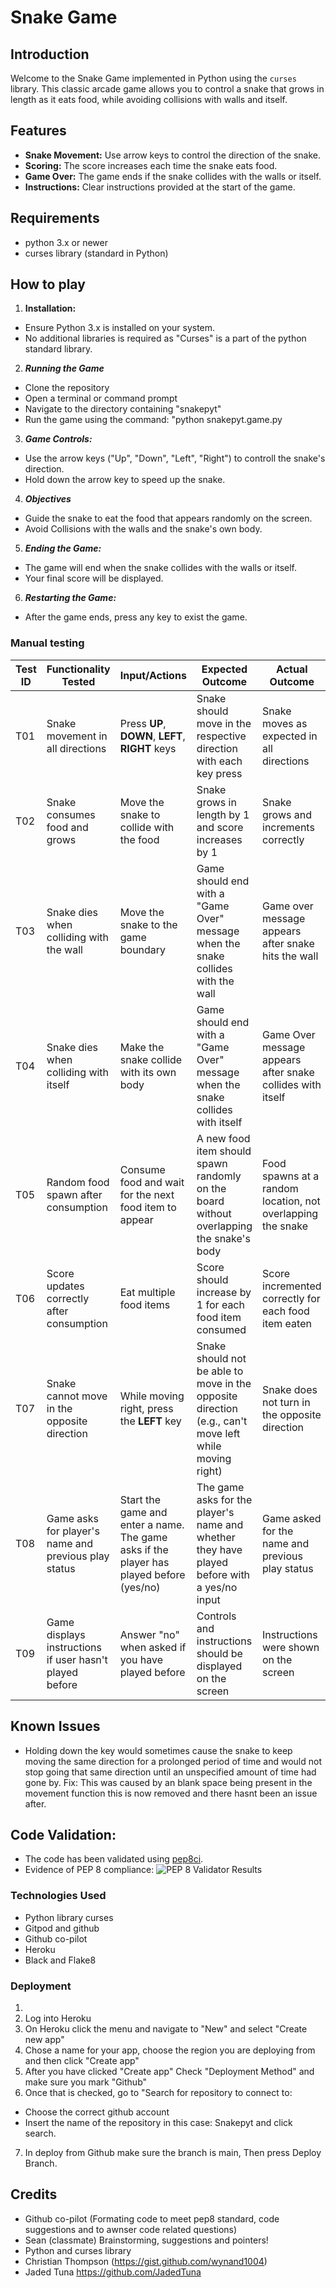 # Snake Game

## Introduction
Welcome to the Snake Game implemented in Python using the `curses` library. This classic arcade game allows you to control a snake that grows in length as it eats food, while avoiding collisions with walls and itself.

## Features
- **Snake Movement:** Use arrow keys to control the direction of the snake.
- **Scoring:** The score increases each time the snake eats food.
- **Game Over:** The game ends if the snake collides with the walls or itself.
- **Instructions:** Clear instructions provided at the start of the game.

## Requirements
- python 3.x or newer
- curses library (standard in Python)

## How to play
1. **Installation:**
- Ensure Python 3.x is installed on your system.
- No additional libraries is required as "Curses" is a part of the python standard library.

2. ***Running the Game***
- Clone the repository
- Open a terminal or command prompt
- Navigate to the directory containing "snakepyt"
- Run the game using the command: "python snakepyt.game.py

3. ***Game Controls:***
- Use the arrow keys ("Up", "Down", "Left", "Right") to controll the snake's direction.
- Hold down the arrow key to speed up the snake.

4. ***Objectives***
- Guide the snake to eat the food that appears randomly on the screen.
- Avoid Collisions with the walls and the snake's own body.

5. ***Ending the Game:***
- The game will end when the snake collides with the walls or itself.
- Your final score will be displayed.

6. ***Restarting the Game:***
- After the game ends, press any key to exist the game.

### Manual testing
| **Test ID** | **Functionality Tested**                        | **Input/Actions**                           | **Expected Outcome**                                                                                     | **Actual Outcome**                                       | **Pass/Fail** |
|-------------|--------------------------------------------------|---------------------------------------------|----------------------------------------------------------------------------------------------------------|----------------------------------------------------------|---------------|
| T01 | Snake movement in all directions | Press **UP**, **DOWN**, **LEFT**, **RIGHT** keys | Snake should move in the respective direction with each key press | Snake moves as expected in all directions | Pass |
| T02 | Snake consumes food and grows | Move the snake to collide with the food | Snake grows in length by 1 and score increases by 1 |Snake grows and increments correctly| Pass |
| T03 | Snake dies when colliding with the wall | Move the snake to the game boundary | Game should end with a "Game Over" message when the snake collides with the wall | Game over message appears after snake hits the wall | Pass |
| T04 | Snake dies when colliding with itself | Make the snake collide with its own body | Game should end with a "Game Over" message when the snake collides with itself | Game Over message appears after snake collides with itself | Pass |
| T05 | Random food spawn after consumption | Consume food and wait for the next food item to appear | A new food item should spawn randomly on the board without overlapping the snake's body | Food spawns at a random location, not overlapping the snake | Pass |
| T06 | Score updates correctly after consumption | Eat multiple food items | Score should increase by 1 for each food item consumed | Score incremented correctly for each food item eaten | Pass |
| T07 | Snake cannot move in the opposite direction | While moving right, press the **LEFT** key | Snake should not be able to move in the opposite direction (e.g., can't move left while moving right) | Snake does not turn in the opposite direction | Pass |
| T08 | Game asks for player's name and previous play status | Start the game and enter a name. The game asks if the player has played before (yes/no) | The game asks for the player's name and whether they have played before with a yes/no input | Game asked for the name and previous play status | Pass          |
| T09 | Game displays instructions if user hasn't played before | Answer "no" when asked if you have played before | Controls and instructions should be displayed on the screen | Instructions were shown on the screen | Pass |


## Known Issues
 - Holding down the key would sometimes cause the snake to keep moving the same direction for a prolonged period of time and would not stop going that same direction until an unspecified amount of time had gone by.
    Fix: This was caused by an blank space being present in the movement function this is now removed and there hasnt been an issue after.

## Code Validation:
- The code has been validated using [pep8ci](https://pep8ci.herokuapp.com/).
- Evidence of PEP 8 compliance: ![PEP 8 Validator Results](https://private-user-images.githubusercontent.com/163156309/376796603-27c1adb0-37f5-457d-a473-d1525acfea56.png?jwt=eyJhbGciOiJIUzI1NiIsInR5cCI6IkpXVCJ9.eyJpc3MiOiJnaXRodWIuY29tIiwiYXVkIjoicmF3LmdpdGh1YnVzZXJjb250ZW50LmNvbSIsImtleSI6ImtleTUiLCJleHAiOjE3MjkwMjU4ODksIm5iZiI6MTcyOTAyNTU4OSwicGF0aCI6Ii8xNjMxNTYzMDkvMzc2Nzk2NjAzLTI3YzFhZGIwLTM3ZjUtNDU3ZC1hNDczLWQxNTI1YWNmZWE1Ni5wbmc_WC1BbXotQWxnb3JpdGhtPUFXUzQtSE1BQy1TSEEyNTYmWC1BbXotQ3JlZGVudGlhbD1BS0lBVkNPRFlMU0E1M1BRSzRaQSUyRjIwMjQxMDE1JTJGdXMtZWFzdC0xJTJGczMlMkZhd3M0X3JlcXVlc3QmWC1BbXotRGF0ZT0yMDI0MTAxNVQyMDUzMDlaJlgtQW16LUV4cGlyZXM9MzAwJlgtQW16LVNpZ25hdHVyZT1kOTEyNzZjZDY3Y2VlYTg1M2Q5Y2MxNzk3OTVlN2FmYmJlNDZmZTllMzFiMjEyMzM2YjQzN2FmZTQ5ODJkZjliJlgtQW16LVNpZ25lZEhlYWRlcnM9aG9zdCJ9.E6pgebHlJz2OB9aWqroYFSTxWg8T9-0eyoUKn1AeSeY)


### Technologies Used
- Python library curses
- Gitpod and github
- Github co-pilot
- Heroku
- Black and Flake8 

### Deployment
1. 
2. Log into Heroku
3. On Heroku click the menu and navigate to "New" and select "Create new app"
4. Chose a name for your app, choose the region you are deploying from and then click "Create app"
5. After you have clicked "Create app" Check "Deployment Method" and make sure you mark "Github"
6. Once that is checked, go to "Search for repository to connect to: 
- Choose the correct github account
- Insert the name of the repository in this case: Snakepyt and click search.
7. In deploy from Github make sure the branch is main, Then press Deploy Branch.



## Credits

- Github co-pilot (Formating code to meet pep8 standard, code suggestions and to awnser code related questions)
- Sean (classmate) Brainstorming, suggestions and pointers!
- Python and curses library
- Christian Thompson (https://gist.github.com/wynand1004)
- Jaded Tuna https://github.com/JadedTuna 
